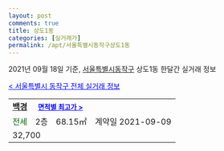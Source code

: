```yaml
---
layout: post
comments: true
title: 상도1동
categories: [실거래가]
permalink: /apt/서울특별시동작구상도1동
---
```


2021년 09월 18일 기준, <a href="/apt/서울특별시동작구">서울특별시동작구</a> 상도1동 한달간 실거래 정보

<a style="color: blue;" href="/apt/서울특별시동작구">< 서울특별시 동작구 전체 실거래 정보</a>
<!---- start ---->
<table>
  <tr>
    <td colspan="4" style="font-weight: bold;"><a href="/apt/서울특별시동작구상도1동백경">백경</a> &nbsp;&nbsp;&nbsp; <a style="color: blue; font-size: smaller;" href="/apt/서울특별시동작구상도1동백경">면적별 최고가 ></a></td>
  </tr>
    
  <tr>
    <td><a style="color: darkgreen">전세</a></td>
    <td>2층</td>
    <td>68.15㎡</td>
    <td>계약일 2021-09-09</td>
  </tr>
  <tr>
    <td colspan="4">32,700</td>
  </tr>
    
</table>
<!---- end ---->
    